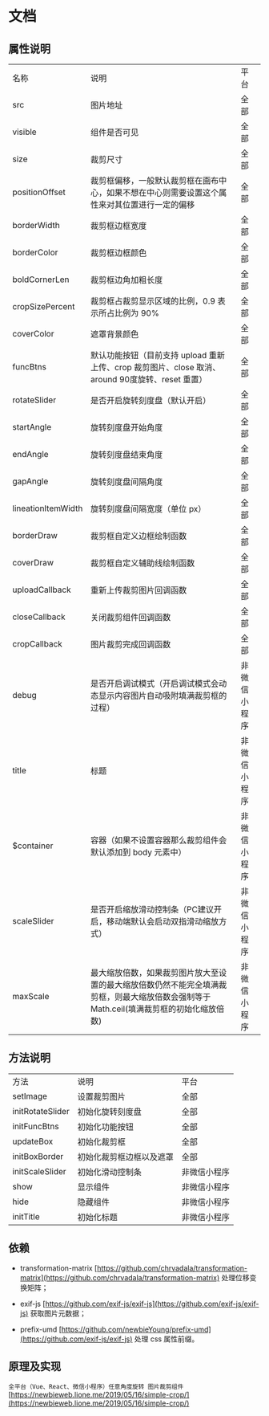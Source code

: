 # 文档

## 属性说明

<table style="word-break: normal;">
	<tr>
		<td>名称</td>
		<td>说明</td>
		<td>平台</td>
	</tr>
	<tr>
		<td>src</td>
		<td>图片地址</td>
		<td>全部</td>
	</tr>
	<tr>
		<td>visible</td>
		<td>组件是否可见</td>
		<td>全部</td>
	</tr>
	<tr>
		<td>size</td>
		<td>裁剪尺寸</td>
		<td>全部</td>
	</tr>
	<tr>
		<td>positionOffset</td>
		<td>裁剪框偏移，一般默认裁剪框在画布中心，如果不想在中心则需要设置这个属性来对其位置进行一定的偏移</td>
		<td>全部</td>
	</tr>
	<tr>
		<td>borderWidth</td>
		<td>裁剪框边框宽度</td>
		<td>全部</td>
	</tr>
	<tr>
		<td>borderColor</td>
		<td>裁剪框边框颜色</td>
		<td>全部</td>
	</tr>
	<tr>
		<td>boldCornerLen</td>
		<td>裁剪框边角加粗长度</td>
		<td>全部</td>
	</tr>
	<tr>
		<td>cropSizePercent</td>
		<td>裁剪框占裁剪显示区域的比例，0.9 表示所占比例为 90%</td>
		<td>全部</td>
	</tr>
	<tr>
		<td>coverColor</td>
		<td>遮罩背景颜色</td>
		<td>全部</td>
	</tr>
	<tr>
		<td>funcBtns</td>
		<td>默认功能按钮（目前支持 upload 重新上传、crop 裁剪图片、close 取消、around 90度旋转、reset 重置）</td>
		<td>全部</td>
	</tr>
	<tr>
		<td>rotateSlider</td>
		<td>是否开启旋转刻度盘（默认开启）</td>
		<td>全部</td>
	</tr>
	<tr>
		<td>startAngle</td>
		<td>旋转刻度盘开始角度</td>
		<td>全部</td>
	</tr>
	<tr>
		<td>endAngle</td>
		<td>旋转刻度盘结束角度</td>
		<td>全部</td>
	</tr>
	<tr>
		<td>gapAngle</td>
		<td>旋转刻度盘间隔角度</td>
		<td>全部</td>
	</tr>
	<tr>
		<td>lineationItemWidth</td>
		<td>旋转刻度盘间隔宽度（单位 px）</td>
		<td>全部</td>
	</tr>
	<tr>
		<td>borderDraw</td>
		<td>裁剪框自定义边框绘制函数</td>
		<td>全部</td>
	</tr>
	<tr>
		<td>coverDraw</td>
		<td>裁剪框自定义辅助线绘制函数</td>
		<td>全部</td>
	</tr>
	<tr>
		<td>uploadCallback</td>
		<td>重新上传裁剪图片回调函数</td>
		<td>全部</td>
	</tr>
	<tr>
		<td>closeCallback</td>
		<td>关闭裁剪组件回调函数</td>
		<td>全部</td>
	</tr>
	<tr>
		<td>cropCallback</td>
		<td>图片裁剪完成回调函数</td>
		<td>全部</td>
	</tr>
	<tr>
		<td>debug</td>
		<td>是否开启调试模式（开启调试模式会动态显示内容图片自动吸附填满裁剪框的过程）</td>
		<td>非微信小程序</td>
	</tr>
	<tr>
		<td>title</td>
		<td>标题</td>
		<td>非微信小程序</td>
	</tr>
	<tr>
		<td>$container</td>
		<td>容器（如果不设置容器那么裁剪组件会默认添加到 body 元素中）</td>
		<td>非微信小程序</td>
	</tr>
	<tr>
		<td>scaleSlider</td>
		<td>是否开启缩放滑动控制条（PC建议开启，移动端默认会启动双指滑动缩放方式）</td>
		<td>非微信小程序</td>
	</tr>
	<tr>
		<td>maxScale</td>
		<td>最大缩放倍数，如果裁剪图片放大至设置的最大缩放倍数仍然不能完全填满裁剪框，则最大缩放倍数会强制等于 Math.ceil(填满裁剪框的初始化缩放倍数)</td>
		<td>非微信小程序</td>
	</tr>
</table>

## 方法说明

<table style="word-break: normal;">
	<tr>
		<td>方法</td>
		<td>说明</td>
		<td>平台</td>
	</tr>
	<tr>
		<td>setImage</td>
		<td>设置裁剪图片</td>
		<td>全部</td>
	</tr>
	<tr>
		<td>initRotateSlider</td>
		<td>初始化旋转刻度盘</td>
		<td>全部</td>
	</tr>
	<tr>
		<td>initFuncBtns</td>
		<td>初始化功能按钮</td>
		<td>全部</td>
	</tr>
	<tr>
		<td>updateBox</td>
		<td>初始化裁剪框</td>
		<td>全部</td>
	</tr>
	<tr>
		<td>initBoxBorder</td>
		<td>初始化裁剪框边框以及遮罩</td>
		<td>全部</td>
	</tr>
	<tr>
		<td>initScaleSlider</td>
		<td>初始化滑动控制条</td>
		<td>非微信小程序</td>
	</tr>
	<tr>
		<td>show</td>
		<td>显示组件</td>
		<td>非微信小程序</td>
	</tr>
	<tr>
		<td>hide</td>
		<td>隐藏组件</td>
		<td>非微信小程序</td>
	</tr>
	<tr>
		<td>initTitle</td>
		<td>初始化标题</td>
		<td>非微信小程序</td>
	</tr>
</table>

## 依赖

- transformation-matrix [https://github.com/chrvadala/transformation-matrix](https://github.com/chrvadala/transformation-matrix) 处理位移变换矩阵；

- exif-js [https://github.com/exif-js/exif-js](https://github.com/exif-js/exif-js) 获取图片元数据；

- prefix-umd [https://github.com/newbieYoung/prefix-umd](https://github.com/exif-js/exif-js) 处理 css 属性前缀。

## 原理及实现

`全平台（Vue、React、微信小程序）任意角度旋转 图片裁剪组件` [https://newbieweb.lione.me/2019/05/16/simple-crop/](https://newbieweb.lione.me/2019/05/16/simple-crop/)


